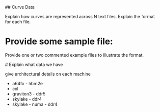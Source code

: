 ## Curve Data


Explain how curves are represented across N text files. Explain the format for each file.

# Provide some sample file:

Provide one or two commented example files to illustrate the format.

# Explain what data we have

give architectural details on each machine

- a64fx - hbm2e
- cxl
- graviton3 - ddr5
- skylake - ddr4
- skylake - numa - ddr4